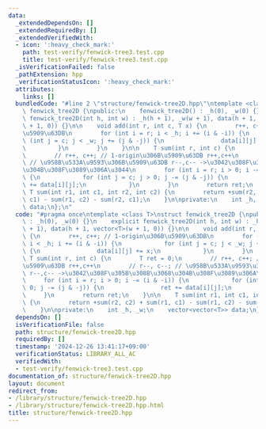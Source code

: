 ```yaml
---
data:
  _extendedDependsOn: []
  _extendedRequiredBy: []
  _extendedVerifiedWith:
  - icon: ':heavy_check_mark:'
    path: test-verify/fenwick-tree3.test.cpp
    title: test-verify/fenwick-tree3.test.cpp
  _isVerificationFailed: false
  _pathExtension: hpp
  _verificationStatusIcon: ':heavy_check_mark:'
  attributes:
    links: []
  bundledCode: "#line 2 \"structure/fenwick-tree2D.hpp\"\ntemplate <class T>\nstruct\
    \ fenwick_tree2D {\npublic:\n    fenwick_tree2D() : _h(0), _w(0) {}\n    explicit\
    \ fenwick_tree2D(int h, int w) : _h(h + 1), _w(w + 1), data(h + 1, vector<T>(w\
    \ + 1, 0)) {}\n\n    void add(int r, int c, T x) {\n        r++, c++; // 1-origin\u306B\
    \u5909\u63DB\n        for (int i = r; i < _h; i += (i & -i)) {\n            for\
    \ (int j = c; j < _w; j += (j & -j)) {\n                data[i][j] += x;\n   \
    \         }\n        }\n    }\n\n    T sum(int r, int c) {\n        T ret = 0;\n\
    \        // r++, c++; // 1-origin\u306B\u5909\u63DB r++,c++\n        // r--, c--;\
    \ // \u958B\u533A\u9593\u306B\u5909\u63DB r--,c-- ->\u3042\u308F\u305B\u308B\u3068\
    \u304B\u308F\u3089\u306A\u3044\n        for (int i = r; i > 0; i -= (i & -i))\
    \ {\n            for (int j = c; j > 0; j -= (j & -j)) {\n                ret\
    \ += data[i][j];\n            }\n        }\n        return ret;\n    }\n\n   \
    \ T sum(int r1, int c1, int r2, int c2) {\n        return +sum(r2, c2) + sum(r1,\
    \ c1) - sum(r1, c2) - sum(r2, c1);\n    }\n\nprivate:\n    int _h, _w;\n    vector<vector<T>>\
    \ data;\n};\n"
  code: "#pragma once\ntemplate <class T>\nstruct fenwick_tree2D {\npublic:\n    fenwick_tree2D()\
    \ : _h(0), _w(0) {}\n    explicit fenwick_tree2D(int h, int w) : _h(h + 1), _w(w\
    \ + 1), data(h + 1, vector<T>(w + 1, 0)) {}\n\n    void add(int r, int c, T x)\
    \ {\n        r++, c++; // 1-origin\u306B\u5909\u63DB\n        for (int i = r;\
    \ i < _h; i += (i & -i)) {\n            for (int j = c; j < _w; j += (j & -j))\
    \ {\n                data[i][j] += x;\n            }\n        }\n    }\n\n   \
    \ T sum(int r, int c) {\n        T ret = 0;\n        // r++, c++; // 1-origin\u306B\
    \u5909\u63DB r++,c++\n        // r--, c--; // \u958B\u533A\u9593\u306B\u5909\u63DB\
    \ r--,c-- ->\u3042\u308F\u305B\u308B\u3068\u304B\u308F\u3089\u306A\u3044\n   \
    \     for (int i = r; i > 0; i -= (i & -i)) {\n            for (int j = c; j >\
    \ 0; j -= (j & -j)) {\n                ret += data[i][j];\n            }\n   \
    \     }\n        return ret;\n    }\n\n    T sum(int r1, int c1, int r2, int c2)\
    \ {\n        return +sum(r2, c2) + sum(r1, c1) - sum(r1, c2) - sum(r2, c1);\n\
    \    }\n\nprivate:\n    int _h, _w;\n    vector<vector<T>> data;\n};"
  dependsOn: []
  isVerificationFile: false
  path: structure/fenwick-tree2D.hpp
  requiredBy: []
  timestamp: '2024-12-26 13:41:17+09:00'
  verificationStatus: LIBRARY_ALL_AC
  verifiedWith:
  - test-verify/fenwick-tree3.test.cpp
documentation_of: structure/fenwick-tree2D.hpp
layout: document
redirect_from:
- /library/structure/fenwick-tree2D.hpp
- /library/structure/fenwick-tree2D.hpp.html
title: structure/fenwick-tree2D.hpp
---
```

